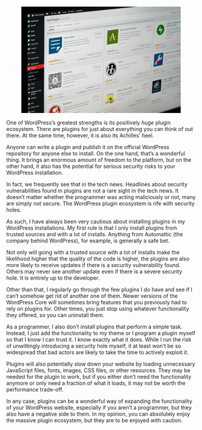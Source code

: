 <figure><img decoding="async" src="justin-morgan-ZjX-z2Q5zrk-unsplash.jpg" alt=""></figure>

One of WordPress’s greatest strengths is its positively *huge* plugin ecosystem. There are plugins for just about everything you can think of out there. At the same time, however, it is also its Achilles’ heel.

Anyone can write a plugin and publish it on the official WordPress repository for anyone else to install. On the one hand, that’s a wonderful thing. It brings an enormous amount of freedom to the platform, but on the other hand, it also has the potential for serious security risks to your WordPress installation.

In fact, we frequently see that in the tech news. Headlines about security vulnerabilities found in plugins are not a rare sight in the tech news. It doesn’t matter whether the programmer was acting maliciously or not, many are simply not secure. The WordPress plugin ecosystem is rife with security holes.

As such, I have always been very cautious about installing plugins in my WordPress installations. My first rule is that I only install plugins from trusted sources and with a lot of installs. Anything from Automattic (the company behind WordPress), for example, is generally a safe bet.

Not only will going with a trusted source with a lot of installs make the likelihood higher that the quality of the code is higher, the plugins are also more likely to receive updates if there is a security vulnerability found. Others may never see another update even if there is a severe security hole. It is entirely up to the developer.

Other than that, I regularly go through the few plugins I do have and see if I can’t somehow get rid of another one of them. Newer versions of the WordPress Core will sometimes bring features that you previously had to rely on plugins for. Other times, you just stop using whatever functionality they offered, so you can uninstall them.

As a programmer, I also don’t install plugins that perform a simple task. Instead, I just add the functionality to my theme or I program a plugin myself so that I know I can trust it. I know exactly what it does. While I run the risk of unwittingly introducing a security hole myself, it at least won’t be so widespread that bad actors are likely to take the time to actively exploit it.

Plugins will also potentially slow down your website by loading unnecessary JavaScript files, fonts, images, CSS files, or other resources. They may be needed for the plugin to work, but if you either don’t need the functionality anymore or only need a fraction of what it loads, it may not be worth the performance trade-off.

In any case, plugins can be a wonderful way of expanding the functionality of your WordPress website, especially if you aren’t a programmer, but they also have a negative side to them. In my opinion, you can absolutely enjoy the massive plugin ecosystem, but they are to be enjoyed with caution.